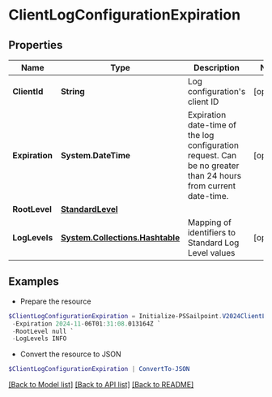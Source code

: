 # ClientLogConfigurationExpiration
## Properties

Name | Type | Description | Notes
------------ | ------------- | ------------- | -------------
**ClientId** | **String** | Log configuration&#39;s client ID | [optional] 
**Expiration** | **System.DateTime** | Expiration date-time of the log configuration request.  Can be no greater than 24 hours from current date-time. | [optional] 
**RootLevel** | [**StandardLevel**](StandardLevel.md) |  | 
**LogLevels** | [**System.Collections.Hashtable**](StandardLevel.md) | Mapping of identifiers to Standard Log Level values | [optional] 

## Examples

- Prepare the resource
```powershell
$ClientLogConfigurationExpiration = Initialize-PSSailpoint.V2024ClientLogConfigurationExpiration  -ClientId 3a38a51992e8445ab51a549c0a70ee66 `
 -Expiration 2024-11-06T01:31:08.013164Z `
 -RootLevel null `
 -LogLevels INFO
```

- Convert the resource to JSON
```powershell
$ClientLogConfigurationExpiration | ConvertTo-JSON
```

[[Back to Model list]](../README.md#documentation-for-models) [[Back to API list]](../README.md#documentation-for-api-endpoints) [[Back to README]](../README.md)

